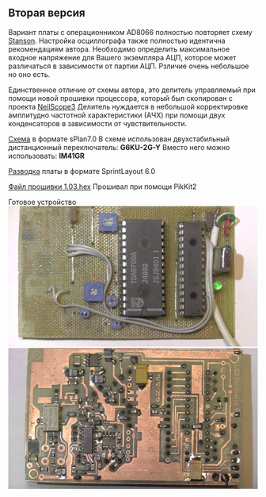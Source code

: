 ## Вторая версия

Вариант платы с операционником AD8066 полностью повторяет схему [Stanson][id_Stanson]. 
Настройка осциллографа также полностью идентична рекомендациям автора. 
Необходимо определить максимальное входное напряжение для Вашего экземпляра АЦП,
которое может различаться в зависимости от партии АЦП. Рзличие очень небольшое 
но оно есть. 

Единственное отличие от схемы автора, это делитель управляемый при помощи новой 
прошивки процессора, который был скопирован с проекта [NeilScope3][id_NeilScope]
Делитель нуждается в небольшой корректировке амплитудно частотной характеристики 
(АЧХ) при помощи двух конденсаторов в зависимости от чувствительности.

[Схема][Scheme] в формате sPlan7.0
В схеме использован двухстабильный дистанционный переключатель:
__G6KU-2G-Y__
Вместо него можно использовать:
__IM41GR__

[Разводка][Lay] платы в формате SprintLayout 6.0

[Файл прошивки 1.03.hex][FirmWare]
Прошивал при помощи PikKit2

Готовое устройство 
![picT][PicT]
![picB][PicB]



[id_Stanson]:http://www.stanson.ch/index.php?page=proj&proj=USB-oscope
[id_NeilScope]:https://hobby-research.at.ua/publ/razrabotki/izmerenija/neil_scope_3/4-1-0-42
[Scheme]:Screens/AD8066-SOT23-5.spl7
[picT]:Screens/Top.JPG
[picB]:Screens/Back.JPG
[Lay]:Screens/AD8066-SOT23-5.lay
[FirmWare]:Screens/usb-oscope_v1.03.hex